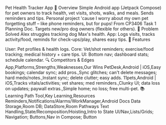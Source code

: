 Pet Health Tracker App
🚀 Overview
Simple Android app (Jetpack Compose) for pet owners to track health, vet visits, shots, walks, and meals. Sends reminders and tips. Personal project 'cause I worry about my own pet forgetting stuff – like phone reminders, but for pups!
From CP3406 Task 1 Planning Doc. Targets new/pro dog owners (flexible for others).
🐶 Problem Solved
Alex struggles tracking dog Max's health. App: Logs visits, tracks activity/food, reminds for check-ups/play, shares easy tips.
📱 Features

User: Pet profiles & health logs.
Core: Vet/shot reminders; exercise/food tracking; medical history + care tips.
UI: Bottom nav; dashboard stats; schedule calendar.
🔍 Competitors & Edges
App,Platforms,Strengths,Weaknesses,Our Wins
PetDesk,Android | iOS,Easy bookings; calendar sync; add pros.,Sync glitches; can't delete messages; hard meds/notes.,Instant sync; delete clutter; easy adds.
11pets,Android | iOS,Tracks vitals/activities; vet shares; med reminders.,Clunky UI; data loss on updates; paywall extras.,Simple home; no loss; free multi-pet.
📚 Learning Path
Tool,Key Learning,Resources
Reminders,Notifications/Alarms/WorkManager,Android Docs
Data Storage,Room DB; DataStore,Room Pathways
Text Handling,State/Recomposition/Hoisting,Intro to State
UI/Nav,Lists/Grids; Navigation; Buttons,Nav in Compose; Button
